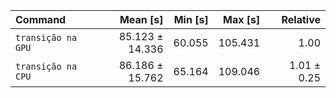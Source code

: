 | Command | Mean [s] | Min [s] | Max [s] | Relative |
|:---|---:|---:|---:|---:|
| `transição na GPU` | 85.123 ± 14.336 | 60.055 | 105.431 | 1.00 |
| `transição na CPU` | 86.186 ± 15.762 | 65.164 | 109.046 | 1.01 ± 0.25 |
